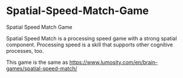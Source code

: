 # Spatial-Speed-Match-Game
Spatial Speed Match Game


Spatial Speed Match is a processing speed game with a strong spatial component. Processing speed is a skill that supports other cognitive processes, too.

This game is the same as https://www.lumosity.com/en/brain-games/spatial-speed-match/